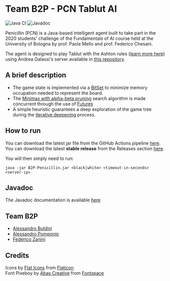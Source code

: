 # Team B2P - PCN Tablut AI

![Java CI](https://github.com/AlessandroPomponio/B2P-Penicilin-Tablut-AI/workflows/Java%20CI/badge.svg?branch=master)
![Javadoc](https://img.shields.io/badge/Javadoc-available-brightgreen)

Penicillin (PCN) is a Java-based intelligent agent built to take part in the 2020 students' challenge
of the Fundamentals of AI course held at the University of Bologna by prof. Paola Mello and prof. Federico Chesani. 
 
The agent is designed to play Tablut with the Ashton rules ([learn more here](https://www.heroicage.org/issues/13/ashton.php))
using Andrea Galassi's server available in [this repository](https://github.com/AGalassi/TablutCompetition).

## A brief description

 - The game state is implemented via a [BitSet](https://docs.oracle.com/en/java/javase/14/docs/api/java.base/java/util/BitSet.html)
    to minimize memory occupation needed to represent the board.
 - The [Minimax with alpha-beta pruning](https://en.wikipedia.org/wiki/Alpha%E2%80%93beta_pruning) search algorithm is made concurrent through the use of [Futures](https://docs.oracle.com/en/java/javase/14/docs/api/java.base/java/util/concurrent/Future.html)
 - A simple heuristic guarantees a deep exploration of the game tree during the [iterative deepening](https://en.wikipedia.org/wiki/Iterative_deepening_depth-first_search) process.

## How to run

You can download the latest jar file from the GitHub Actions pipeline [here](https://github.com/AlessandroPomponio/B2P-Penicilin-Tablut-AI/actions?query=workflow%3A%22Java+CI%22).  
You can download the latest **stable release** from the Releases section [here](https://github.com/AlessandroPomponio/B2P-Penicilin-Tablut-AI/releases).

You will then simply need to run:

```
java -jar B2P-Penicillin.jar <black|white> <timeout-in-seconds> <server-ip>
```

## Javadoc

The Javadoc documentation is available [here](https://alessandropomponio.github.io/B2P-Penicilin-Tablut-AI/)

## Team B2P

- [Alessandro Buldini](https://github.com/occhialidaleso) 
- [Alessandro Pomponio](https://github.com/AlessandroPomponio)
- [Federico Zanini](https://github.com/federicozanini)

## Credits

Icons by [Flat Icons](https://www.flaticon.com/authors/flat-icons) from [Flaticon](https://www.flaticon.com/)  
Font Pixeboy by [Abas Creative](https://www.fontspace.com/abascreative) from [Fontspace](https://www.fontspace.com/)
